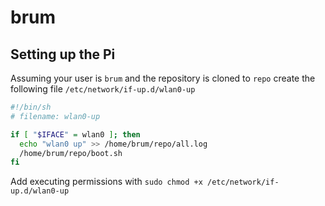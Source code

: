 # brum

## Setting up the Pi
Assuming your user is `brum` and the repository is cloned to `repo` create the following file `/etc/network/if-up.d/wlan0-up `

```sh
#!/bin/sh
# filename: wlan0-up

if [ "$IFACE" = wlan0 ]; then
  echo "wlan0 up" >> /home/brum/repo/all.log
  /home/brum/repo/boot.sh
fi
```
Add executing permissions with `sudo chmod +x /etc/network/if-up.d/wlan0-up`
